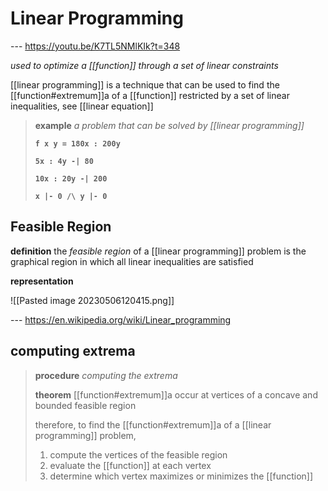# Linear Programming

--- <https://youtu.be/K7TL5NMlKIk?t=348>

_used to optimize a [[function]] through a set of linear constraints_

[[linear programming]] is a technique that can be used to find the [[function#extremum]]a of a [[function]] restricted by a set of linear inequalities, see [[linear equation]]

> **example** _a problem that can be solved by [[linear programming]]_
>
> **`f x y = 180x : 200y`**
>
> **`5x : 4y -| 80`**
>
> **`10x : 20y -| 200`**
>
> **`x |- 0 /\ y |- 0`**

## Feasible Region

**definition** the _feasible region_ of a [[linear programming]] problem is the graphical region in which all linear inequalities are satisfied

**representation**

![[Pasted image 20230506120415.png]]

--- <https://en.wikipedia.org/wiki/Linear_programming>

## computing extrema

> **procedure** _computing the extrema_
>
> **theorem** [[function#extremum]]a occur at vertices of a concave and bounded feasible region
>
> therefore, to find the [[function#extremum]]a of a [[linear programming]] problem,
>
> 1. compute the vertices of the feasible region
> 2. evaluate the [[function]] at each vertex
> 3. determine which vertex maximizes or minimizes the [[function]]
